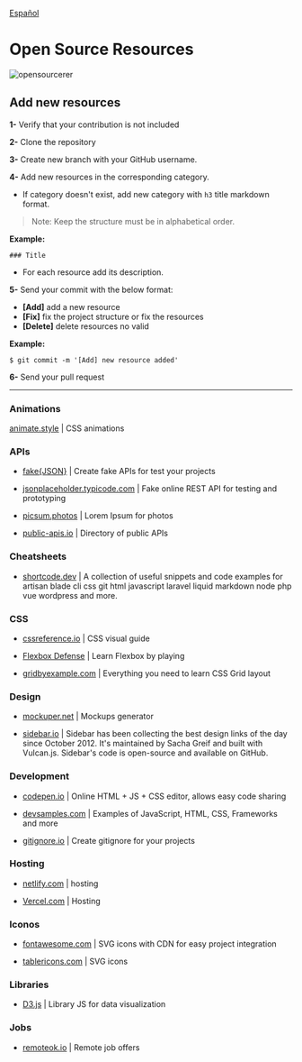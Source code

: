 [Español](https://github.com/4rturd13/open-source-resources/blob/master/README.md)

# Open Source Resources

![opensourcerer](https://res.cloudinary.com/dargjxuh5/image/upload/v1574698467/logos/os_vgu8ao.svg)

## Add new resources

**1-** Verify that your contribution is not included

**2-** Clone the repository

**3-** Create new branch with your GitHub username.

**4-** Add new resources in the corresponding category.

- If category doesn't exist, add new category with `h3` title markdown format.

> Note: Keep the structure must be in alphabetical order.

**Example:**

`### Title`

- For each resource add its description.

**5-** Send your commit with the below format:

- **[Add]** add a new resource
- **[Fix]** fix the project structure or fix the resources
- **[Delete]** delete resources no valid

**Example:**

`$ git commit -m '[Add] new resource added'`

**6-** Send your pull request

---

### Animations

[animate.style](https://animate.style/) | CSS animations

### APIs

- [fake{JSON}](https://fakejson.com/) | Create fake APIs for test your projects

- [jsonplaceholder.typicode.com](http://jsonplaceholder.typicode.com/) | Fake online REST API for testing and prototyping

- [picsum.photos](https://picsum.photos/) | Lorem Ipsum for photos

- [public-apis.io](https://public-apis.io/) | Directory of public APIs

### Cheatsheets

- [shortcode.dev](https://shortcode.dev/) | A collection of useful snippets and code examples for artisan blade cli css git html javascript laravel liquid markdown node php vue wordpress and more.

### CSS

- [cssreference.io](https://cssreference.io/) | CSS visual guide

- [Flexbox Defense](http://www.flexboxdefense.com/) | Learn Flexbox by playing

- [gridbyexample.com](https://gridbyexample.com/) | Everything you need to learn CSS Grid layout

### Design

- [mockuper.net](https://mockuper.net/) | Mockups generator

- [sidebar.io](https://sidebar.io/) | Sidebar has been collecting the best design links of the day since October 2012. It's maintained by Sacha Greif and built with Vulcan.js. Sidebar's code is open-source and available on GitHub.

### Development

- [codepen.io](https://remoteok.io/) | Online HTML + JS + CSS editor, allows easy code sharing

- [devsamples.com](https://www.devsamples.com/) | Examples of JavaScript, HTML, CSS, Frameworks and more

- [gitignore.io](https://www.toptal.com/developers/gitignore) | Create gitignore for your projects

### Hosting

- [netlify.com](https://www.netlify.com/) | hosting

- [Vercel.com](https://vercel.com/) | Hosting

### Iconos

- [fontawesome.com](https://fontawesome.com/) | SVG icons with CDN for easy project integration

- [tablericons.com](https://tablericons.com/) | SVG icons

### Libraries

- [D3.js](https://d3js.org/) | Library JS for data visualization

### Jobs

- [remoteok.io](https://remoteok.io/) | Remote job offers

